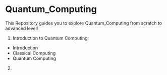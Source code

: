 # Quantum_Computing
This Repository guides you to explore Quantum_Computing from scratch to advanced level!

1) Introduction to Quantum Computing:
  - Introduction
  - Classical Computing
  - Quantum Computing

2) 
